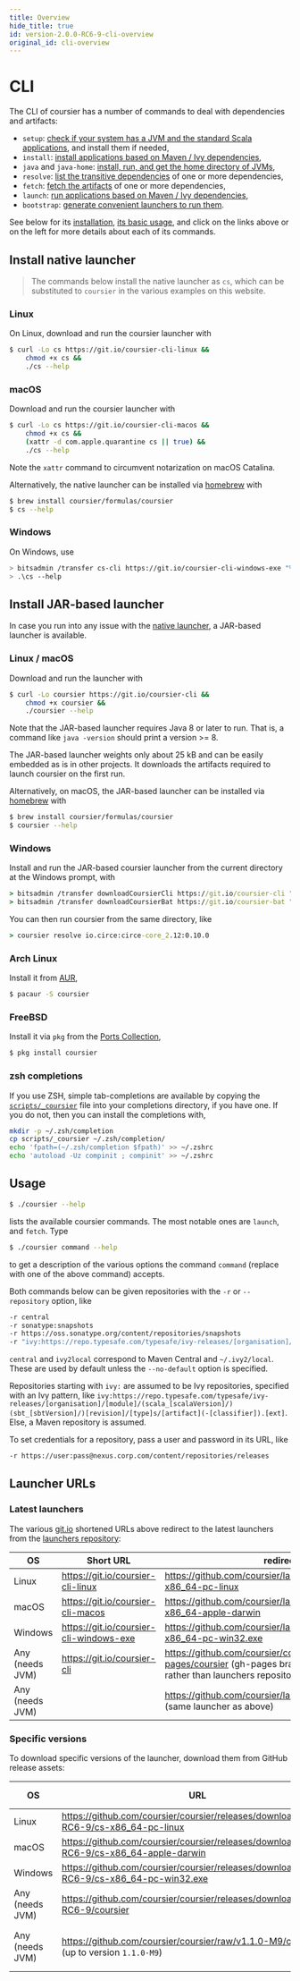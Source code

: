 ```yaml
---
title: Overview
hide_title: true
id: version-2.0.0-RC6-9-cli-overview
original_id: cli-overview
---
```


# CLI

The CLI of coursier has a number of commands to deal with dependencies and artifacts:
- `setup`: [check if your system has a JVM and the standard Scala applications](cli-setup.md), and install them if needed,
- `install`: [install applications based on Maven / Ivy dependencies](cli-install.md),
- `java` and `java-home`: [install, run, and get the home directory of JVMs](cli-java.md),
- `resolve`: [list the transitive dependencies](cli-resolve.md) of one or more dependencies,
- `fetch`: [fetch the artifacts](cli-fetch.md) of one or more dependencies,
- `launch`: [run applications based on Maven / Ivy dependencies](cli-launch.md),
- `bootstrap`: [generate convenient launchers to run them](cli-bootstrap.md).

See below for its [installation](#install-native-launcher), [its basic usage](#usage),
and click on the links above or on the left for more details about each of
its commands.

## Install native launcher

> The commands below install the native launcher as `cs`, which can be
substituted to `coursier` in the various examples on this website.

### Linux

On Linux, download and run the coursier launcher with
```bash
$ curl -Lo cs https://git.io/coursier-cli-linux &&
    chmod +x cs &&
    ./cs --help
```

### macOS

Download and run the coursier launcher with
```bash
$ curl -Lo cs https://git.io/coursier-cli-macos &&
    chmod +x cs &&
    (xattr -d com.apple.quarantine cs || true) &&
    ./cs --help
```

Note the `xattr` command to circumvent notarization on macOS Catalina.

Alternatively, the native launcher can be installed via [homebrew](https://brew.sh) with
```bash
$ brew install coursier/formulas/coursier
$ cs --help
```

### Windows

On Windows, use
```bash
> bitsadmin /transfer cs-cli https://git.io/coursier-cli-windows-exe "%cd%\cs.exe"
> .\cs --help
```

## Install JAR-based launcher

In case you run into any issue with the [native launcher](#native-launcher),
a JAR-based launcher is available.

### Linux / macOS

Download and run the launcher with
```bash
$ curl -Lo coursier https://git.io/coursier-cli &&
    chmod +x coursier &&
    ./coursier --help
```

Note that the JAR-based launcher requires Java 8 or later to run.
That is, a command like `java -version` should print a version >= 8.

The JAR-based launcher weights only about 25 kB and can be easily embedded
as is in other projects.
It downloads the artifacts required to launch coursier on the first run.

Alternatively, on macOS, the JAR-based launcher can be installed via [homebrew](https://brew.sh) with
```bash
$ brew install coursier/formulas/coursier
$ coursier --help
```

### Windows

Install and run the JAR-based coursier launcher from the current directory at the Windows prompt, with
```bat
> bitsadmin /transfer downloadCoursierCli https://git.io/coursier-cli "%cd%\coursier"
> bitsadmin /transfer downloadCoursierBat https://git.io/coursier-bat "%cd%\coursier.bat"
```

You can then run coursier from the same directory, like
```bat
> coursier resolve io.circe:circe-core_2.12:0.10.0
```

### Arch Linux

Install it from [AUR](https://aur.archlinux.org/packages/coursier/),
```bash
$ pacaur -S coursier
```

### FreeBSD

Install it via `pkg` from the [Ports Collection](https://www.freshports.org/devel/coursier/),
```bash
$ pkg install coursier
```

### zsh completions

If you use ZSH, simple tab-completions are available by copying the
[`scripts/_coursier`](https://raw.githubusercontent.com/coursier/coursier/master/scripts/_coursier)
file into your completions directory, if you have one. If
you do not, then you can install the completions with,
```bash
mkdir -p ~/.zsh/completion
cp scripts/_coursier ~/.zsh/completion/
echo 'fpath=(~/.zsh/completion $fpath)' >> ~/.zshrc
echo 'autoload -Uz compinit ; compinit' >> ~/.zshrc
```

## Usage

```bash
$ ./coursier --help
```
lists the available coursier commands. The most notable ones are `launch`, and `fetch`. Type
```bash
$ ./coursier command --help
```
to get a description of the various options the command `command` (replace with one
of the above command) accepts.

Both commands below can be given repositories with the `-r` or `--repository` option, like
```bash
-r central
-r sonatype:snapshots
-r https://oss.sonatype.org/content/repositories/snapshots
-r "ivy:https://repo.typesafe.com/typesafe/ivy-releases/[organisation]/[module]/(scala_[scalaVersion]/)(sbt_[sbtVersion]/)[revision]/[type]s/[artifact](-[classifier]).[ext]"
```

`central` and `ivy2local` correspond to Maven Central and `~/.ivy2/local`. These are used by default
unless the `--no-default` option is specified.

Repositories starting with `ivy:` are assumed to be Ivy repositories, specified with an Ivy pattern, like `ivy:https://repo.typesafe.com/typesafe/ivy-releases/[organisation]/[module]/(scala_[scalaVersion]/)(sbt_[sbtVersion]/)[revision]/[type]s/[artifact](-[classifier]).[ext]`.
Else, a Maven repository is assumed.

To set credentials for a repository, pass a user and password in its URL, like
```bash
-r https://user:pass@nexus.corp.com/content/repositories/releases
```

## Launcher URLs

### Latest launchers

The various [git.io](https://git.io) shortened URLs above redirect
to the latest launchers from the [launchers repository](https://github.com/coursier/launchers):

|OS|Short URL|redirects to|
|-|-|-|
|Linux|<https://git.io/coursier-cli-linux>|<https://github.com/coursier/launchers/raw/master/cs-x86_64-pc-linux>|
|macOS|<https://git.io/coursier-cli-macos>|<https://github.com/coursier/launchers/raw/master/cs-x86_64-apple-darwin>|
|Windows|<https://git.io/coursier-cli-windows-exe>|<https://github.com/coursier/launchers/raw/master/cs-x86_64-pc-win32.exe>|
|Any (needs JVM)|<https://git.io/coursier-cli>|<https://github.com/coursier/coursier/raw/gh-pages/coursier> (gh-pages branch of coursier repository rather than launchers repository)|
|Any (needs JVM)| |<https://github.com/coursier/launchers/raw/master/coursier> (same launcher as above)|

### Specific versions

To download specific versions of the launcher, download them from GitHub release
assets:

|OS|URL|Since version|
|-|-|-|
|Linux|<https://github.com/coursier/coursier/releases/download/v2.0.0-RC6-9/cs-x86_64-pc-linux>|`2.0.0-RC3-1`|
|macOS|<https://github.com/coursier/coursier/releases/download/v2.0.0-RC6-9/cs-x86_64-apple-darwin>|`2.0.0-RC3-1`|
|Windows|<https://github.com/coursier/coursier/releases/download/v2.0.0-RC6-9/cs-x86_64-pc-win32.exe>|`2.0.0-RC6`|
|Any (needs JVM)|<https://github.com/coursier/coursier/releases/download/v2.0.0-RC6-9/coursier>|`1.1.0-M9`|
|Any (needs JVM)|<https://github.com/coursier/coursier/raw/v1.1.0-M9/coursier> (up to version `1.1.0-M9`)|*Invalid for newest versions*|
